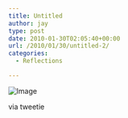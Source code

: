 ```yaml
---
title: Untitled
author: jay
type: post
date: 2010-01-30T02:05:40+00:00
url: /2010/01/30/untitled-2/
categories:
  - Reflections

---
```

![Image][1]

via tweetie

 [1]: http://sysadminrambles.files.wordpress.com/2010/01/image-scaled500.jpg?w=199